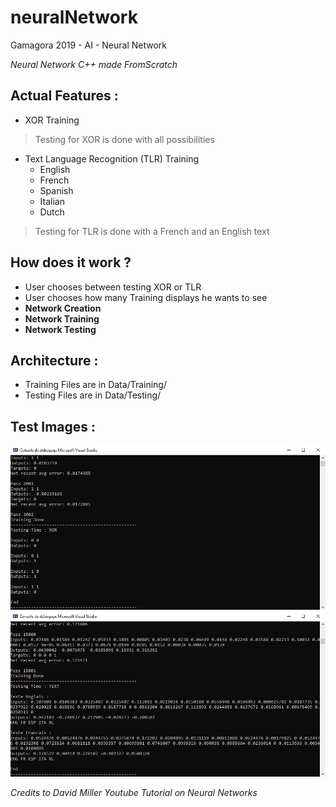 # neuralNetwork
Gamagora 2019 - AI - Neural Network

*Neural Network C++ made FromScratch*

## Actual Features :
- XOR Training
> Testing for XOR is done with all possibilities
- Text Language Recognition (TLR) Training
  - English
  - French
  - Spanish
  - Italian
  - Dutch
> Testing for TLR is done with a French and an English text

## How does it work ?
- User chooses between testing XOR or TLR
- User chooses how many Training displays he wants to see
- **Network Creation**
- **Network Training**
- **Network Testing**

## Architecture :
- Training Files are in Data/Training/
- Testing Files are in Data/Testing/   
  
## Test Images :
![XOR Testing](/images/XOR.png)
![Text Testing](/images/TEXT.png)
 
*Credits to David Miller Youtube Tutorial on Neural Networks*
